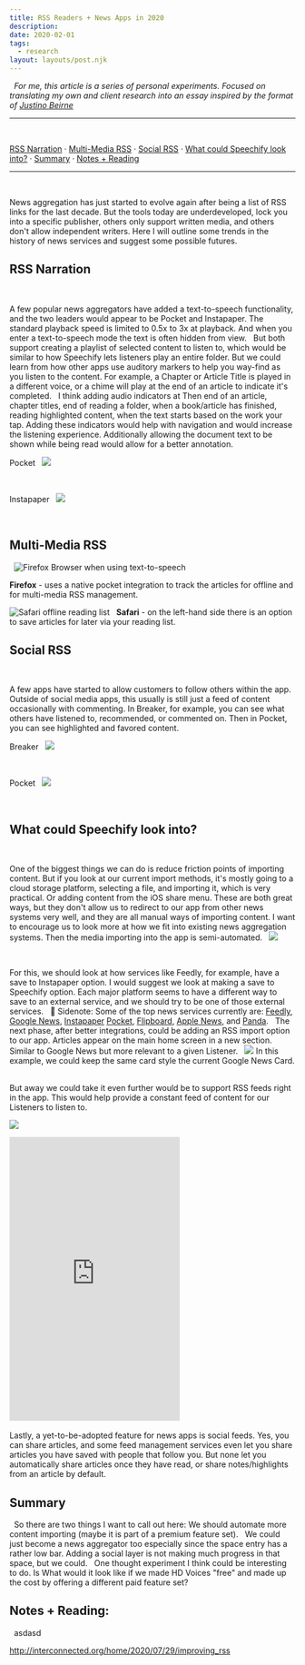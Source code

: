 ```yaml
---
title: RSS Readers + News Apps in 2020
description:
date: 2020-02-01
tags:
  - research
layout: layouts/post.njk
---
```


&nbsp;
_For me, this article is a series of personal experiments. Focused on translating my own and client research into an essay inspired by the format of [Justino Beirne]()_
&nbsp;

---

&nbsp;

[RSS Narration](#rss-narration) · [Multi-Media RSS](#Multi-Media-RSS) · [Social RSS](#social-rss) · [What could Speechify look into?](#what-could-speechify-look-into%3F) · [Summary](#summary) · [Notes + Reading](#notes-%2B-reading%3A)
&nbsp;

---

&nbsp;

News aggregation has just started to evolve again after being a list of RSS links for the last decade. But the tools today are underdeveloped, lock you into a specific publisher, others only support written media, and others don't allow independent writers. Here I will outline some trends in the history of news services and suggest some possible futures.
&nbsp;

## RSS Narration

&nbsp;

A few popular news aggregators have added a text-to-speech functionality, and the two leaders would appear to be Pocket and Instapaper. The standard playback speed is limited to 0.5x to 3x at playback. And when you enter a text-to-speech mode the text is often hidden from view.
&nbsp;
But both support creating a playlist of selected content to listen to, which would be similar to how Speechify lets listeners play an entire folder. But we could learn from how other apps use auditory markers to help you way-find as you listen to the content. For example, a Chapter or Article Title is played in a different voice, or a chime will play at the end of an article to indicate it's completed.
&nbsp;
I think adding audio indicators at Then end of an article, chapter titles, end of reading a folder, when a book/article has finished, reading highlighted content, when the text starts based on the work your tap. Adding these indicators would help with navigation and would increase the listening experience. Additionally allowing the document text to be shown while being read would allow for a better annotation.
&nbsp;

Pocket
&nbsp;
![](https://thumbs.gfycat.com/RedAlertCattle-size_restricted.gif)

&nbsp;

Instapaper
&nbsp;
![](https://thumbs.gfycat.com/ShadySplendidFurseal-size_restricted.gif)

&nbsp;

## Multi-Media RSS

&nbsp;
![Firefox Browser when using text-to-speech](/img/speechify/browser-firefox-text-to-speech.png)
&nbsp;

**Firefox** - uses a native pocket integration to track the articles for offline and for multi-media RSS management.
&nbsp;

![Safari offline reading list](/img/speechify/browser-safari-reading-list.png)
&nbsp;
**Safari** - on the left-hand side there is an option to save articles for later via your reading list.
&nbsp;

## Social RSS

&nbsp;

A few apps have started to allow customers to follow others within the app. Outside of social media apps, this usually is still just a feed of content occasionally with commenting. In Breaker, for example, you can see what others have listened to, recommended, or commented on. Then in Pocket, you can see highlighted and favored content.
&nbsp;

Breaker
&nbsp;
![](https://thumbs.gfycat.com/DesertedCriminalDuckbillplatypus-size_restricted.gif)

&nbsp;

Pocket
&nbsp;
![](https://thumbs.gfycat.com/PastelWarpedGroundhog-size_restricted.gif)

&nbsp;

## What could Speechify look into?

&nbsp;

One of the biggest things we can do is reduce friction points of importing content. But if you look at our current import methods, it's mostly going to a cloud storage platform, selecting a file, and importing it, which is very practical. Or adding content from the iOS share menu. These are both great ways, but they don't allow us to redirect to our app from other news systems very well, and they are all manual ways of importing content. I want to encourage us to look more at how we fit into existing news aggregation systems. Then the media importing into the app is semi-automated.
&nbsp;
![](https://thumbs.gfycat.com/SmoggyBadAstarte-size_restricted.gif)

&nbsp;

For this, we should look at how services like Feedly, for example, have a save to Instapaper option. I would suggest we look at making a save to Speechify option. Each major platform seems to have a different way to save to an external service, and we should try to be one of those external services.
&nbsp;
👀 Sidenote: Some of the top news services currently are: [Feedly](http://feedly.com/), [Google News](https://news.google.com/), [Instapaper](https://www.instapaper.com) [Pocket](Pocket), [Flipboard](https://flipboard.com/), [Apple News](https://www.apple.com/apple-news/), and [Panda](http://usepanda.com/).
&nbsp;
The next phase, after better integrations, could be adding an RSS import option to our app. Articles appear on the main home screen in a new section. Similar to Google News but more relevant to a given Listener.
&nbsp;
![](/img/speechify/C57F6895-A9DF-458A-8145-C213066AFD5C.jpeg#left)
In this example, we could keep the same card style the current Google News Card.
&nbsp;

But away we could take it even further would be to support RSS feeds right in the app. This would help provide a constant feed of content for our Listeners to listen to.
&nbsp;

![](https://thumbs.gfycat.com/DesertedCriminalDuckbillplatypus-size_restricted.gif#left)

<iframe src='https://gfycat.com/ifr/DesertedCriminalDuckbillplatypus' frameborder='0' scrolling='no' allowfullscreen  height='500'></iframe>
&nbsp;

Lastly, a yet-to-be-adopted feature for news apps is social feeds. Yes, you can share articles, and some feed management services even let you share articles you have saved with people that follow you. But none let you automatically share articles once they have read, or share notes/highlights from an article by default.
&nbsp;

## Summary

&nbsp;
So there are two things I want to call out here:
We should automate more content importing (maybe it is part of a premium feature set).
&nbsp;
We could just become a news aggregator too especially since the space entry has a rather low bar.
Adding a social layer is not making much progress in that space, but we could.
&nbsp;
One thought experiment I think could be interesting to do. Is What would it look like if we made HD Voices "free" and made up the cost by offering a different paid feature set?
&nbsp;

## Notes + Reading:

&nbsp;
asdasd
&nbsp;

http://interconnected.org/home/2020/07/29/improving_rss
